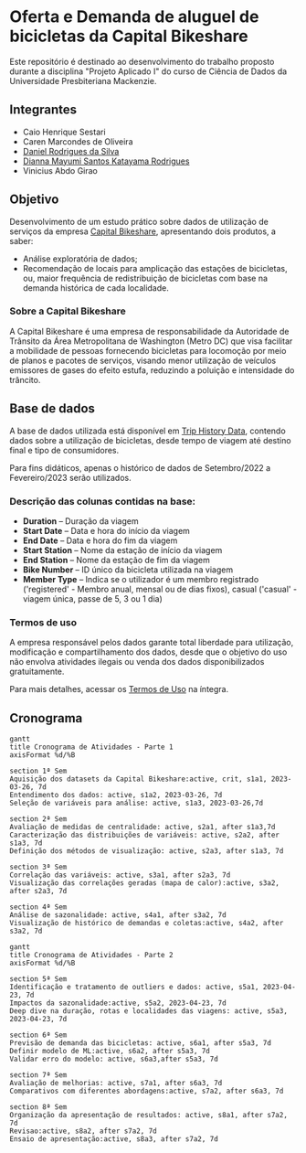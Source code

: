 # Oferta e Demanda de aluguel de bicicletas da Capital Bikeshare 
Este repositório é destinado ao desenvolvimento do trabalho proposto durante a disciplina "Projeto Aplicado I" do curso de Ciência de Dados da Universidade Presbiteriana Mackenzie.

## Integrantes
- Caio Henrique Sestari
- Caren Marcondes de Oliveira
- [Daniel Rodrigues da Silva](https://www.linkedin.com/in/danielrod147/)
- [Dianna Mayumi Santos Katayama Rodrigues](https://www.linkedin.com/in/dianna-katayama-016274216/)
- Vinicius Abdo Girao

## Objetivo
Desenvolvimento de um estudo prático sobre dados de utilização de serviços da empresa [Capital Bikeshare](https://capitalbikeshare.com), apresentando dois produtos, a saber: 
- Análise exploratória de dados; 
- Recomendação de locais para amplicação das estações de bicicletas, ou, maior frequência de redistribuição de bicicletas com base na demanda histórica de cada localidade.

### Sobre a Capital Bikeshare
A Capital Bikeshare é uma empresa de responsabilidade da Autoridade de Trânsito da Área Metropolitana de Washington (Metro DC) que visa facilitar a mobilidade de pessoas fornecendo bicicletas para locomoção por meio de planos e pacotes de serviços, visando menor utilização de veículos emissores de gases do efeito estufa, reduzindo a poluição e intensidade do trâncito.

## Base de dados
A base de dados utilizada está disponível em [Trip History Data](https://s3.amazonaws.com/capitalbikeshare-data/index.html), contendo dados sobre a utilização de bicicletas, desde tempo de viagem até destino final e tipo de consumidores.

Para fins didáticos, apenas o histórico de dados de Setembro/2022 a Fevereiro/2023 serão utilizados.

### Descrição das colunas contidas na base:

- **Duration** – Duração da viagem
- **Start Date** – Data e hora do início da viagem
- **End Date** – Data e hora do fim da viagem
- **Start Station** – Nome da estação de início da viagem
- **End Station** – Nome da estação de fim da viagem
- **Bike Number** – ID único da bicicleta utilizada na viagem
- **Member Type** – Indica se o utilizador é um membro registrado ('registered' - Membro anual, mensal ou de dias fixos), casual ('casual' - viagem única, passe de 5, 3 ou 1 dia)

### Termos de uso
A empresa responsável pelos dados garante total liberdade para utilização, modificação e compartilhamento dos dados, desde que o objetivo do uso não envolva atividades ilegais ou venda dos dados disponibilizados gratuitamente.

Para mais detalhes, acessar os [Termos de Uso](https://ride.capitalbikeshare.com/data-license-agreement) na íntegra.

## Cronograma
```mermaid
gantt
title Cronograma de Atividades - Parte 1
axisFormat %d/%B

section 1ª Sem
Aquisição dos datasets da Capital Bikeshare:active, crit, s1a1, 2023-03-26, 7d
Entendimento dos dados: active, s1a2, 2023-03-26, 7d
Seleção de variáveis para análise: active, s1a3, 2023-03-26,7d

section 2ª Sem
Avaliação de medidas de centralidade: active, s2a1, after s1a3,7d 
Caracterização das distribuições de variáveis: active, s2a2, after s1a3, 7d 
Definição dos métodos de visualização: active, s2a3, after s1a3, 7d

section 3ª Sem
Correlação das variáveis: active, s3a1, after s2a3, 7d
Visualização das correlações geradas (mapa de calor):active, s3a2, after s2a3, 7d

section 4ª Sem
Análise de sazonalidade: active, s4a1, after s3a2, 7d
Visualização de histórico de demandas e coletas:active, s4a2, after s3a2, 7d
```
```mermaid
gantt
title Cronograma de Atividades - Parte 2
axisFormat %d/%B

section 5ª Sem
Identificação e tratamento de outliers e dados: active, s5a1, 2023-04-23, 7d
Impactos da sazonalidade:active, s5a2, 2023-04-23, 7d
Deep dive na duração, rotas e localidades das viagens: active, s5a3, 2023-04-23, 7d

section 6ª Sem
Previsão de demanda das bicicletas: active, s6a1, after s5a3, 7d
Definir modelo de ML:active, s6a2, after s5a3, 7d
Validar erro do modelo: active, s6a3,after s5a3, 7d

section 7ª Sem
Avaliação de melhorias: active, s7a1, after s6a3, 7d
Comparativos com diferentes abordagens:active, s7a2, after s6a3, 7d

section 8ª Sem
Organização da apresentação de resultados: active, s8a1, after s7a2, 7d
Revisao:active, s8a2, after s7a2, 7d
Ensaio de apresentação:active, s8a3, after s7a2, 7d
```
